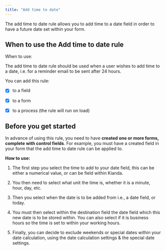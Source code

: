 ```yaml
---
title: "Add time to date" 
---
```


The add time to date rule allows you to add time to a date field in order to have a future date set within your form.



## When to use the Add time to date rule

When to use:

The add time to date rule should be used when a user wishes to add time to a date, i.e. for a reminder email to be sent after 24 hours.

 

You can add this rule:

- [x] to a field
- [x] to a form 
- [x] to a process (the rule will run on load)



## Before you get started

In advance of using this rule, you need to have **created one or more forms, complete with control fields**. For example, you must have a created field in your form that the add time to date rule can be applied to.

 







**How to use:**

1. The first step you select the time to add to your date field, this can be either a numerical value, or can be field within Kianda. 

2. You then need to select what unit the time is, whether it is a minute, hour, day, etc. 

3. Then you select when the date is to be added from i.e., a date field, or today. 

4. You must then select within the destination field the date field which this new date is to be stored within. You can also select if it is business hours so the time is set to within your working hours.

5. Finally, you can decide to exclude weekends or special dates within your date calculation, using the date calculation settings & the special date settings. 

